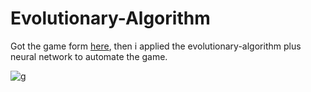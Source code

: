 # Evolutionary-Algorithm
Got the game form [here](https://github.com/HosseinZaredar/EvolutionaryGames), then i applied the evolutionary-algorithm plus  
neural network to automate the game.  

![g](https://github.com/MrezaDorudian/Evolutionary-Algorithm/blob/main/game.gif)
